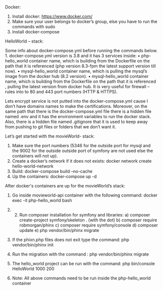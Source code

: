 
Docker:

1. Install docker: https://www.docker.com/
2. Make sure your user belongs to docker’s group, else you have to run the commands with sudo
3. Install docker-compose 

HelloWorld – stack:

Some info about docker-compose.yml before running the commands below. 1. docker-compose.yml version is 3.8 and it has 3 services inside: • php-hello_world container name, which is building from the Dockerfile on the path that it is referenced (php version 8.3-fpm the latest support version till now). • mysql-hello_world container name, which is pulling the mysql’s image from the docker hub (8.2 version). • mysql-hello_world container name, which is building from the Dockerfile on the path that it is referenced , pulling the latest version from docker hub. It is very useful for firewall – rules into to 80 and 443 port numbers (HTTP & HTTPS).

Lets encrypt service is not putted into the docker-compose.yml cause I don’t have domains names to make the certifications. Moreover, on the same path that there is the docker-compose.yml file there is a hidden file named .env and it has the environment variables to run the docker stack. Also, there is a hidden file named .gitignore that it is used to keep away from pushing to git files or folders that we don’t want it.

Let’s get started with the movieWorld- stack:

1. Make sure the port numbers (5346 for the outside port for mysql and the 9002 for the outside outside port of symfony are not used else the containers will not up).
2. Create a docker’s network if it does not exists: docker network create hello-world-network
3. Build: docker-compose build –no-cache
4. Up the containers: docker-compose up -d

After docker's containers are up for the movieWorld’s stack: 
1. Go inside movieworld-api container with the following command: docker exec -it php-hello_world bash
2. 2. Run composer installation for symfony and libraries:
      a) composer create-project symfony/skeleton .  (with the dot)
      b) composer require robmorgan/phinx
      c) composer require symfony/console
      d) composer update
      e) php vendor/bin/phinx migrate 
      
3. If the phixn.php files does not exit type the command: php vendor/bin/phinx init
4. Run the migration with the command : php vendor/bin/phinx migrate 
5. The hello_world project can be run with the command: php bin/console HelloWorld 1000 200
6) Note: All above commands need to be run inside the php-hello_world container
